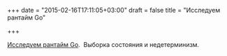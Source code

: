 +++
date = "2015-02-16T17:11:05+03:00"
draft = false
title = "Исследуем рантайм Go"

+++

<p><a href="http://blog.matttproud.com/2015/02/go-runtime-exploration-select.html">Исследуем рантайм Go</a>. &nbsp;Выборка состояния и недетерминизм.</p>

